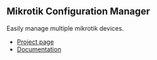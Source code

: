 ## Mikrotik Configuration Manager

Easily manage multiple mikrotik devices.

* [Project page](http://xio.com.pl/redmine/projects/mcm/)
* [Documentation](http://xio.com.pl/redmine/projects/mcm/wiki/Documentation)
